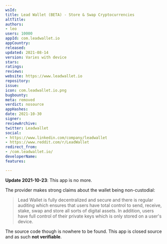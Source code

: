 ```yaml
---
wsId: 
title: Lead Wallet (BETA) - Store & Swap Cryptocurrencies
altTitle: 
authors:
- leo
users: 10000
appId: com.leadwallet.io
appCountry: 
released: 
updated: 2021-08-14
version: Varies with device
stars: 
ratings: 
reviews: 
website: https://www.leadwallet.io
repository: 
issue: 
icon: com.leadwallet.io.png
bugbounty: 
meta: removed
verdict: nosource
appHashes: 
date: 2021-10-30
signer: 
reviewArchive: 
twitter: Leadwallet
social:
- https://www.linkedin.com/company/leadwallet
- https://www.reddit.com/r/LeadWallet
redirect_from:
- /com.leadwallet.io/
developerName: 
features: 

---
```


**Update 2021-10-23**: This app is no more.

The provider makes strong claims about the wallet being non-custodial:

> Lead Wallet is fully decentralized and secure and there is regular auditing
  which ensures that users have total control to send, receive, stake, swap and
  store all sorts of digital assets. In addition, users have full control of
  their private keys which is only stored on a user's device.

The source code though is nowhere to be found. This app is closed source and as
such **not verifiable**.
